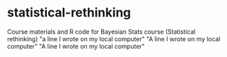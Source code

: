 # statistical-rethinking
Course materials and R code for Bayesian Stats course (Statistical rethinking)
"a line I wrote on my local computer" 
"A line I wrote on my local computer" 
"A line I wrote on my local computer" 
